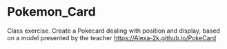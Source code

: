 # Pokemon_Card
Class exercise. Create a Pokecard dealing with position and display, based on a model presented by the teacher
https://Alexa-2k.github.io/PokeCard
